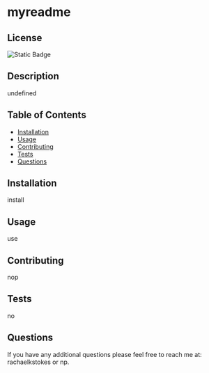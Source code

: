 

# myreadme

## License

![Static Badge](https://img.shields.io/badge/license-MIT-#FF69B4)


## Description

undefined

## Table of Contents

- [Installation](#installation)
- [Usage](#usage)
- [Contributing](#contributing)
- [Tests](#tests)
- [Questions](#questions)

## Installation

install

## Usage

use

## Contributing

nop

## Tests

no

## Questions

If you have any additional questions please feel free to reach me at:
rachaelkstokes or np. 
